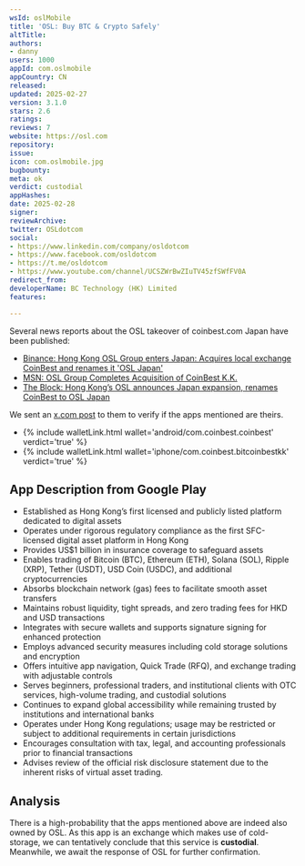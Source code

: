 ```yaml
---
wsId: oslMobile
title: 'OSL: Buy BTC & Crypto Safely'
altTitle: 
authors:
- danny
users: 1000
appId: com.oslmobile
appCountry: CN
released: 
updated: 2025-02-27
version: 3.1.0
stars: 2.6
ratings: 
reviews: 7
website: https://osl.com
repository: 
issue: 
icon: com.oslmobile.jpg
bugbounty: 
meta: ok
verdict: custodial
appHashes: 
date: 2025-02-28
signer: 
reviewArchive: 
twitter: OSLdotcom
social:
- https://www.linkedin.com/company/osldotcom
- https://www.facebook.com/osldotcom
- https://t.me/osldotcom
- https://www.youtube.com/channel/UCSZWrBwZIuTV45zfSWfFV0A
redirect_from: 
developerName: BC Technology (HK) Limited
features: 

---
```


Several news reports about the OSL takeover of coinbest.com Japan have been published:

- [Binance: Hong Kong OSL Group enters Japan: Acquires local exchange CoinBest and renames it 'OSL Japan'](https://www.binance.com/en/square/post/19938909847225)
- [MSN: OSL Group Completes Acquisition of CoinBest K.K.](https://www.msn.com/en-us/money/markets/osl-group-completes-acquisition-of-coinbest-kk/ar-AA1xuDzn)
- [The Block: Hong Kong’s OSL announces Japan expansion, renames CoinBest to OSL Japan](https://www.theblock.co/post/339118/hong-kongs-osl-announces-japan-expansion-renames-coinbest-to-osl-japan)

We sent an [x.com post](https://x.com/dannybuntu/status/1895302333921382761) to them to verify if the apps mentioned are theirs.

- {% include walletLink.html wallet='android/com.coinbest.coinbest' verdict='true' %}
- {% include walletLink.html wallet='iphone/com.coinbest.bitcoinbestkk' verdict='true' %}

## App Description from Google Play

- Established as Hong Kong’s first licensed and publicly listed platform dedicated to digital assets  
- Operates under rigorous regulatory compliance as the first SFC-licensed digital asset platform in Hong Kong  
- Provides US$1 billion in insurance coverage to safeguard assets  
- Enables trading of Bitcoin (BTC), Ethereum (ETH), Solana (SOL), Ripple (XRP), Tether (USDT), USD Coin (USDC), and additional cryptocurrencies  
- Absorbs blockchain network (gas) fees to facilitate smooth asset transfers  
- Maintains robust liquidity, tight spreads, and zero trading fees for HKD and USD transactions  
- Integrates with secure wallets and supports signature signing for enhanced protection  
- Employs advanced security measures including cold storage solutions and encryption  
- Offers intuitive app navigation, Quick Trade (RFQ), and exchange trading with adjustable controls  
- Serves beginners, professional traders, and institutional clients with OTC services, high-volume trading, and custodial solutions  
- Continues to expand global accessibility while remaining trusted by institutions and international banks  
- Operates under Hong Kong regulations; usage may be restricted or subject to additional requirements in certain jurisdictions  
- Encourages consultation with tax, legal, and accounting professionals prior to financial transactions  
- Advises review of the official risk disclosure statement due to the inherent risks of virtual asset trading.

## Analysis 

There is a high-probability that the apps mentioned above are indeed also owned by OSL. As this app is an exchange which makes use of cold-storage, we can tentatively conclude that this service is **custodial**. Meanwhile, we await the response of OSL for further confirmation.